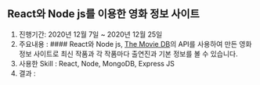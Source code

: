 ## React와 Node js를 이용한 영화 정보 사이트

1. 진행기간: 2020년 12월 7일 ~ 2020년 12월 25일
2. 주요내용 : #### React와 Node js, [The Movie DB](https://www.themoviedb.org/?language=ko)의 API를 사용하여 만든 영화 정보 사이트로 최신 작품과 각 작품마다 출연진과 기본 정보를 볼 수 있습니다.
3. 사용한 Skill : React, Node, MongoDB, Express JS 
4. 결과 : 
